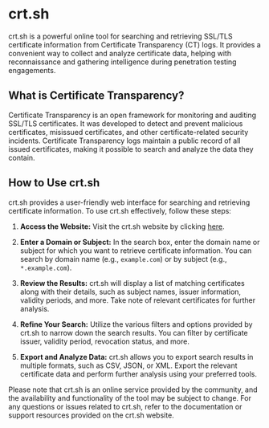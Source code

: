 # crt.sh

crt.sh is a powerful online tool for searching and retrieving SSL/TLS certificate information from Certificate Transparency (CT) logs. It provides a convenient way to collect and analyze certificate data, helping with reconnaissance and gathering intelligence during penetration testing engagements.

## What is Certificate Transparency?

Certificate Transparency is an open framework for monitoring and auditing SSL/TLS certificates. It was developed to detect and prevent malicious certificates, misissued certificates, and other certificate-related security incidents. Certificate Transparency logs maintain a public record of all issued certificates, making it possible to search and analyze the data they contain.

## How to Use crt.sh

crt.sh provides a user-friendly web interface for searching and retrieving certificate information. To use crt.sh effectively, follow these steps:

1. **Access the Website:** Visit the crt.sh website by clicking [here](https://crt.sh).

2. **Enter a Domain or Subject:** In the search box, enter the domain name or subject for which you want to retrieve certificate information. You can search by domain name (e.g., `example.com`) or by subject (e.g., `*.example.com`).

3. **Review the Results:** crt.sh will display a list of matching certificates along with their details, such as subject names, issuer information, validity periods, and more. Take note of relevant certificates for further analysis.

4. **Refine Your Search:** Utilize the various filters and options provided by crt.sh to narrow down the search results. You can filter by certificate issuer, validity period, revocation status, and more.

5. **Export and Analyze Data:** crt.sh allows you to export search results in multiple formats, such as CSV, JSON, or XML. Export the relevant certificate data and perform further analysis using your preferred tools.

Please note that crt.sh is an online service provided by the community, and the availability and functionality of the tool may be subject to change. For any questions or issues related to crt.sh, refer to the documentation or support resources provided on the crt.sh website.